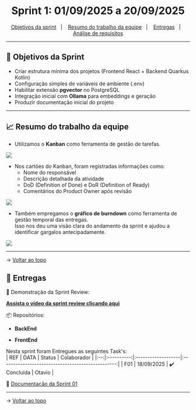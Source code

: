 <span id="topo">

<h1 align="center">Sprint 1: 01/09/2025 a 20/09/2025</h1>

<p align="center">
    <a href="#objetivos">Objetivos da sprint</a> &nbsp |&nbsp &nbsp
    <a href="#Resumo do trabalho da equipe">Resumo do trabalho da equipe</a> &nbsp |&nbsp &nbsp
    <a href="#entregas">Entregas</a> &nbsp |&nbsp &nbsp
    <a href="#documentação">Análise de requisitos</a>
</p>

---

<span id="objetivos">
    
## :dart: Objetivos da Sprint

- Criar estrutura mínima dos projetos (Frontend React + Backend Quarkus Kotlin)  
- Configuração simples de variáveis de ambiente (.env)  
- Habilitar extensão **pgvector** no PostgreSQL  
- Integração inicial com **Ollama** para embeddings e geração  
- Produzir documentação inicial do projeto  

---

<span id="Resumo do trabalho da equipe">
    
## :chart_with_upwards_trend: Resumo do trabalho da equipe

- Utilizamos o **Kanban** como ferramenta de gestão de tarefas.  

<img src="img/kanban.jpg" /> 

- Nos cartões do Kanban, foram registradas informações como:  
  - Nome do responsável  
  - Descrição detalhada da atividade  
  - DoD (Definition of Done) e DoR (Definition of Ready)  
  - Comentários do Product Owner após revisão  

<img src="img/card.jpg" /> 

- Também empregamos o **gráfico de burndown** como ferramenta de gestão temporal das entregas.  
Isso nos deu uma visão clara do andamento da sprint e ajudou a identificar gargalos antecipadamente.  

<img src="img/burndown.jpg" /> 

---

→ [Voltar ao topo](#topo)
    
<span id="entregas">
        
## :rocket: Entregas

🎥 Demonstração da Sprint Review:  

<a href="https://www.youtube.com/watch?v=XXXXXXXXXXX"><strong>Assista o vídeo da sprint review clicando aqui</strong></a>  

📦 Repositórios:  
- **BackEnd**  

- **FrontEnd**  

    

    
Nesta sprint foram Entregues as seguintes Task's:  
| REF | DATA | Status           | Colaborador |
|:--:|:----------:|:-------------------|:-------------------------------------------------:|
| F01 | 18/09/2025 | ✔️ Concluída      |  Otavio |

<span id="documentação">

📄 [Documentação da Sprint 01](https://drive.google.com/file/d/XXXXXXXX/view?usp=sharing)  

---

→ [Voltar ao topo](#topo)
